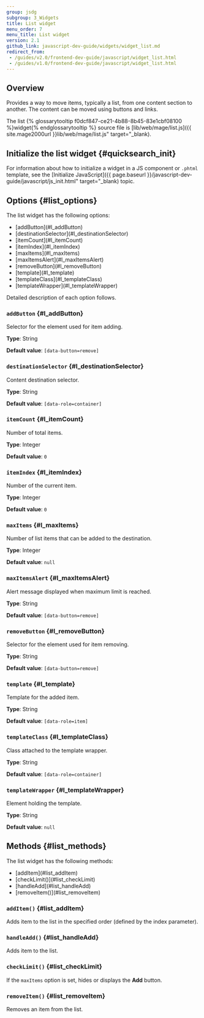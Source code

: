 ```yaml
---
group: jsdg
subgroup: 3_Widgets
title: List widget
menu_order: 7 
menu_title: List widget
version: 2.1
github_link: javascript-dev-guide/widgets/widget_list.md
redirect_from:
 - /guides/v2.0/frontend-dev-guide/javascript/widget_list.html
 - /guides/v1.0/frontend-dev-guide/javascript/widget_list.html
---
```

## Overview

Provides a way to move items, typically a list, from one content section to another.
The content can be moved using buttons and links. 

The list {% glossarytooltip f0dcf847-ce21-4b88-8b45-83e1cbf08100 %}widget{% endglossarytooltip %} source file is [lib/web/mage/list.js]({{ site.mage2000url }}lib/web/mage/list.js" target="_blank).

## Initialize the list widget {#quicksearch_init}
For information about how to initialize a widget in a JS component or `.phtml` template, see the [Initialize JavaScript]({{ page.baseurl }}/javascript-dev-guide/javascript/js_init.html" target="_blank) topic.

## Options {#list_options}
The list widget has the following options:
<ul>
<li>[addButton](#l_addButton)</li>
<li>[destinationSelector](#l_destinationSelector)</li>
<li>[itemCount](#l_itemCount)</li>
<li>[itemIndex](#l_itemIndex)</li>
<li>[maxItems](#l_maxItems)</li>
<li>[maxItemsAlert](#l_maxItemsAlert)</li>
<li>[removeButton](#l_removeButton)</li>
<li>[template](#l_template)</li>
<li>[templateClass](#l_templateClass)</li>
<li>[templateWrapper](#l_templateWrapper)</li>
</ul>

Detailed description of each option follows.

### <code>addButton</code> {#l_addButton}
Selector for the element used for item adding. 

**Type**: String

**Default value**: `[data-button=remove]`

### <code>destinationSelector</code> {#l_destinationSelector}
Content destination selector.

**Type**: String

**Default value**: `[data-role=container]`

### <code>itemCount</code> {#l_itemCount}
Number of total items.

**Type**: Integer 

**Default value**: `0`

### <code>itemIndex</code> {#l_itemIndex}
Number of the current item.

**Type**: Integer

**Default value**: `0`

### <code>maxItems</code> {#l_maxItems}
Number of list items that can be added to the destination.

**Type**: Integer

**Default value**: `null`

### <code>maxItemsAlert</code> {#l_maxItemsAlert}
Alert message displayed when maximum limit is reached.

**Type**: String

**Default value**: `[data-button=remove]`

### <code>removeButton</code> {#l_removeButton}
Selector for the element used for item removing. 

**Type**: String

**Default value**: `[data-button=remove]`

### <code>template</code> {#l_template}
Template for the added item.

**Type**: String

**Default value**: `[data-role=item]`

### <code>templateClass</code> {#l_templateClass}
Class attached to the template wrapper.

**Type**: String

**Default value**: `[data-role=container]`

### <code>templateWrapper</code> {#l_templateWrapper}
Element holding the template.

**Type**: String

**Default value**: `null`


## Methods {#list_methods}

The list widget has the following methods:
<ul>
<li>[addItem](#list_addItem)</li>
<li>[checkLimit()](#list_checkLimit)</li>
<li>[handleAdd](#list_handleAdd)</li>
<li>[removeItem()](#list_removeItem)</li>
</ul>

### <code>addItem()</code> {#list_addItem}
Adds item to the list in the specified order (defined by the index parameter).

### <code>handleAdd()</code> {#list_handleAdd}
Adds item to the list.

### <code>checkLimit()</code> {#list_checkLimit}
If the `maxItems` option is set, hides or displays the **Add** button.


### <code>removeItem()</code> {#list_removeItem}
Removes an item from the list.




